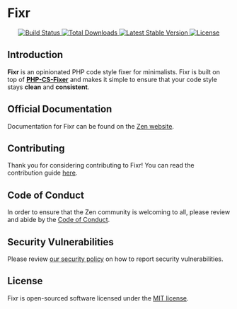 # Fixr

<p align="center">
    <a href="https://github.com/zenphporg/fixr/actions">
      <img src="https://github.com/zenphporg/fixr/workflows/tests/badge.svg" alt="Build Status">
    </a>
    <a href="https://packagist.org/packages/zenphp/fixr">
      <img src="https://img.shields.io/packagist/dt/zenphp/fixr" alt="Total Downloads">
    </a>
    <a href="https://packagist.org/packages/zenphp/fixr">
      <img src="https://img.shields.io/packagist/v/zenphp/fixr" alt="Latest Stable Version">
    </a>
    <a href="https://packagist.org/packages/zenphp/fixr">
      <img src="https://img.shields.io/packagist/l/zenphp/fixr" alt="License">
    </a>
</p>

<a name="introduction"></a>

## Introduction

**Fixr** is an opinionated PHP code style fixer for minimalists. Fixr is built on top of **[PHP-CS-Fixer](https://github.com/FriendsOfPHP/PHP-CS-Fixer)** and makes it simple to ensure that your code style stays **clean** and **consistent**.

## Official Documentation

Documentation for Fixr can be found on the [Zen website](https://zenphp.org/docs/fixr).

<a name="contributing"></a>

## Contributing

Thank you for considering contributing to Fixr! You can read the contribution guide [here](.github/CONTRIBUTING.md).

<a name="code-of-conduct"></a>

## Code of Conduct

In order to ensure that the Zen community is welcoming to all, please review and abide by the [Code of Conduct](https://zenphp.org/docs/contributions#code-of-conduct).

<a name="security-vulnerabilities"></a>

## Security Vulnerabilities

Please review [our security policy](https://github.com/zenphporg/fixr/security/policy) on how to report security vulnerabilities.

<a name="license"></a>

## License

Fixr is open-sourced software licensed under the [MIT license](LICENSE.md).
